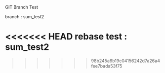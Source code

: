 GIT Branch Test


branch : sum_test2

<<<<<<< HEAD
rebase test : sum_test2
=======
>>>>>>> 98b245a6b19c04156242d7a26a4fee7bada53f75
